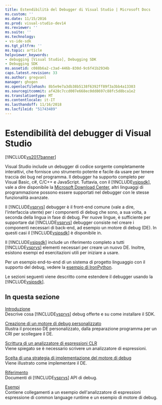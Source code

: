 ```yaml
---
title: Estendibilità del Debugger di Visual Studio | Microsoft Docs
ms.custom: ''
ms.date: 11/15/2016
ms.prod: visual-studio-dev14
ms.reviewer: ''
ms.suite: ''
ms.technology:
- vs-ide-sdk
ms.tgt_pltfrm: ''
ms.topic: article
helpviewer_keywords:
- debugging [Visual Studio], Debugging SDK
- Debugging SDK
ms.assetid: c088b6a2-c3ad-446b-830d-9c6f41b2934b
caps.latest.revision: 33
ms.author: gregvanl
manager: ghogen
ms.openlocfilehash: 8b5e9e7a3db38b5138f6392ff89f3a3bb4a13303
ms.sourcegitcommit: af428c7ccd007e668ec0dd8697c88fc5d8bca1e2
ms.translationtype: MT
ms.contentlocale: it-IT
ms.lasthandoff: 11/16/2018
ms.locfileid: "51743489"
---
```

# <a name="visual-studio-debugger-extensibility"></a>Estendibilità del debugger di Visual Studio
[!INCLUDE[vs2017banner](../../includes/vs2017banner.md)]

Visual Studio include un debugger di codice sorgente completamente interattivi, che fornisce uno strumento potente e facile da usare per tenere traccia dei bug nel programma. Il debugger ha supporto completo per Visual Basic, c#, C/C++ e JavaScript. Tuttavia, con il [!INCLUDE[vsipsdk](../../includes/vsipsdk-md.md)], vale a dire disponibile la [Microsoft Download Center](http://go.microsoft.com/fwlink/?LinkId=214453), altri linguaggi di programmazione possono essere supportati nel debugger con le stesse funzionalità avanzate.  
  
 Il [!INCLUDE[vsprvs](../../includes/vsprvs-md.md)] debugger è il front-end comune (vale a dire, l'interfaccia utente) per i componenti di debug che sono, a sua volta, a seconda della lingua in fase di debug. Per nuove lingue, è sufficiente per supportare dal [!INCLUDE[vsprvs](../../includes/vsprvs-md.md)] debugger consiste nel creare i componenti necessari di back-end, ad esempio un motore di debug (DE). In questi casi il [!INCLUDE[vsipsdk](../../includes/vsipsdk-md.md)] è disponibile in.  
  
 Il [!INCLUDE[vsipsdk](../../includes/vsipsdk-md.md)] include un riferimento completo a tutti [!INCLUDE[vsprvs](../../includes/vsprvs-md.md)] elementi necessari per creare un nuovo DE. Inoltre, esistono esempi ed esercitazioni utili per iniziare a usare.  
  
 Per un esempio end-to-end di un sistema di progetto linguaggio con il supporto del debug, vedere la [esempio di IronPython](http://msdn.microsoft.com/en-us/4c41695c-12c1-4670-b43b-d8d84c9e4089).  
  
 Le sezioni seguenti viene descritto come estendere il debugger usando la [!INCLUDE[vsipsdk](../../includes/vsipsdk-md.md)].  
  
## <a name="in-this-section"></a>In questa sezione  
 [Introduzione](../../extensibility/debugger/getting-started-with-debugger-extensibility.md)  
 Descrive cosa [!INCLUDE[vsprvs](../../includes/vsprvs-md.md)] debug offerte e su come installare il SDK.  
  
 [Creazione di un motore di debug personalizzato](../../extensibility/debugger/creating-a-custom-debug-engine.md)  
 Illustra il processo DE personalizzato, dalla preparazione programma per un CRI per scollegare il DE.  
  
 [Scrittura di un analizzatore di espressioni CLR](../../extensibility/debugger/writing-a-common-language-runtime-expression-evaluator.md)  
 Viene spiegato se è necessario scrivere un analizzatore di espressioni.  
  
 [Scelta di una strategia di implementazione del motore di debug](../../extensibility/debugger/choosing-a-debug-engine-implementation-strategy.md)  
 Viene illustrato come implementare il DE.  
  
 [Riferimento](../../extensibility/debugger/reference/reference-visual-studio-debugging-apis.md)  
 Documenti di [!INCLUDE[vsprvs](../../includes/vsprvs-md.md)] API di debug.  
  
 [Esempi](../../extensibility/debugger/visual-studio-debugging-samples.md)  
 Contiene collegamenti a un esempio dell'analizzatore di espressioni espressione di common language runtime e un esempio di motore di debug.

